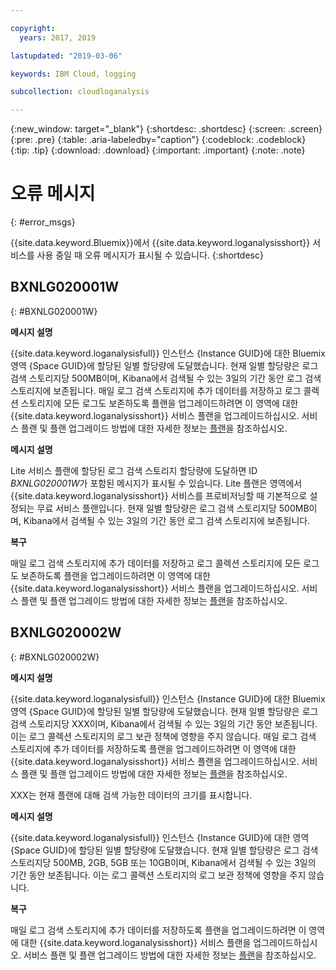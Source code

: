 ```yaml
---

copyright:
  years: 2017, 2019

lastupdated: "2019-03-06"

keywords: IBM Cloud, logging

subcollection: cloudloganalysis

---
```


{:new_window: target="_blank"}
{:shortdesc: .shortdesc}
{:screen: .screen}
{:pre: .pre}
{:table: .aria-labeledby="caption"}
{:codeblock: .codeblock}
{:tip: .tip}
{:download: .download}
{:important: .important}
{:note: .note}


# 오류 메시지
{: #error_msgs}

{{site.data.keyword.Bluemix}}에서 {{site.data.keyword.loganalysisshort}} 서비스를 사용 중일 때 오류 메시지가 표시될 수 있습니다.
{:shortdesc}

## BXNLG020001W
{: #BXNLG020001W}

**메시지 설명**

{{site.data.keyword.loganalysisfull}} 인스턴스 {Instance GUID}에 대한 Bluemix 영역 {Space GUID}에 할당된 일별 할당량에 도달했습니다. 현재 일별 할당량은 로그 검색 스토리지당 500MB이며, Kibana에서 검색될 수 있는 3일의 기간 동안 로그 검색 스토리지에 보존됩니다. 매일 로그 검색 스토리지에 추가 데이터를 저장하고 로그 콜렉션 스토리지에 모든 로그도 보존하도록 플랜을 업그레이드하려면 이 영역에 대한 {{site.data.keyword.loganalysisshort}} 서비스 플랜을 업그레이드하십시오. 서비스 플랜 및 플랜 업그레이드 방법에 대한 자세한 정보는 [플랜](/docs/services/CloudLogAnalysis/log_analysis_ov.html#plans)을 참조하십시오.


**메시지 설명** 

Lite 서비스 플랜에 할당된 로그 검색 스토리지 할당량에 도달하면 ID *BXNLG020001W*가 포함된 메시지가 표시될 수 있습니다. Lite 플랜은 영역에서 {{site.data.keyword.loganalysisshort}} 서비스를 프로비저닝할 때 기본적으로 설정되는 무료 서비스 플랜입니다. 현재 일별 할당량은 로그 검색 스토리지당 500MB이며, Kibana에서 검색될 수 있는 3일의 기간 동안 로그 검색 스토리지에 보존됩니다.

**복구**

매일 로그 검색 스토리지에 추가 데이터를 저장하고 로그 콜렉션 스토리지에 모든 로그도 보존하도록 플랜을 업그레이드하려면 이 영역에 대한 {{site.data.keyword.loganalysisshort}} 서비스 플랜을 업그레이드하십시오. 서비스 플랜 및 플랜 업그레이드 방법에 대한 자세한 정보는 [플랜](/docs/services/CloudLogAnalysis/log_analysis_ov.html#plans)을 참조하십시오.


## BXNLG020002W 
{: #BXNLG020002W}


**메시지 설명**

{{site.data.keyword.loganalysisfull}} 인스턴스 {Instance GUID}에 대한 Bluemix 영역 {Space GUID}에 할당된 일별 할당량에 도달했습니다.  현재 일별 할당량은 로그 검색 스토리지당 XXX이며, Kibana에서 검색될 수 있는 3일의 기간 동안 보존됩니다. 이는 로그 콜렉션 스토리지의 로그 보관 정책에 영향을 주지 않습니다. 매일 로그 검색 스토리지에 추가 데이터를 저장하도록 플랜을 업그레이드하려면 이 영역에 대한 {{site.data.keyword.loganalysisshort}} 서비스 플랜을 업그레이드하십시오. 서비스 플랜 및 플랜 업그레이드 방법에 대한 자세한 정보는 [플랜](/docs/services/CloudLogAnalysis/log_analysis_ov.html#plans)을 참조하십시오.

XXX는 현재 플랜에 대해 검색 가능한 데이터의 크기를 표시합니다.

**메시지 설명** 

{{site.data.keyword.loganalysisfull}} 인스턴스 {Instance GUID}에 대한 영역 {Space GUID}에 할당된 일별 할당량에 도달했습니다.  현재 일별 할당량은 로그 검색 스토리지당 500MB, 2GB, 5GB 또는 10GB이며, Kibana에서 검색될 수 있는 3일의 기간 동안 보존됩니다. 이는 로그 콜렉션 스토리지의 로그 보관 정책에 영향을 주지 않습니다.

**복구**

매일 로그 검색 스토리지에 추가 데이터를 저장하도록 플랜을 업그레이드하려면 이 영역에 대한 {{site.data.keyword.loganalysisshort}} 서비스 플랜을 업그레이드하십시오. 서비스 플랜 및 플랜 업그레이드 방법에 대한 자세한 정보는 [플랜](/docs/services/CloudLogAnalysis/log_analysis_ov.html#plans)을 참조하십시오.




